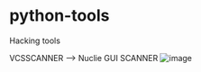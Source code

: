 # python-tools
Hacking tools 



VCSSCANNER --> Nuclie GUI SCANNER
![image](https://github.com/Young-Thunder/python-tools/assets/39808009/e1ff630e-6bc8-49ca-aa90-c44f84cc009e)
